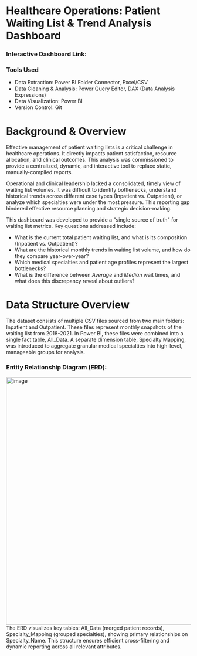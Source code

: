 # Healthcare Operations: Patient Waiting List & Trend Analysis Dashboard
### Interactive Dashboard Link: <a><a/>

### Tools Used
- Data Extraction: Power BI Folder Connector, Excel/CSV
- Data Cleaning & Analysis: Power Query Editor, DAX (Data Analysis Expressions)
- Data Visualization: Power BI
- Version Control: Git

# Background & Overview
Effective management of patient waiting lists is a critical challenge in healthcare operations. It directly impacts patient satisfaction, resource allocation, and clinical outcomes. This analysis was commissioned to provide a centralized, dynamic, and interactive tool to replace static, manually-compiled reports.

Operational and clinical leadership lacked a consolidated, timely view of waiting list volumes. It was difficult to identify bottlenecks, understand historical trends across different case types (Inpatient vs. Outpatient), or analyze which specialties were under the most pressure. This reporting gap hindered effective resource planning and strategic decision-making.

This dashboard was developed to provide a "single source of truth" for waiting list metrics. Key questions addressed include:
- What is the current total patient waiting list, and what is its composition (Inpatient vs. Outpatient)?
- What are the historical monthly trends in waiting list volume, and how do they compare year-over-year?
- Which medical specialties and patient age profiles represent the largest bottlenecks?
- What is the difference between $Average$ and $Median$ wait times, and what does this discrepancy reveal about outliers?

# Data Structure Overview
The dataset consists of multiple CSV files sourced from two main folders: Inpatient and Outpatient. These files represent monthly snapshots of the waiting list from 2018-2021. In Power BI, these files were combined into a single fact table, All_Data. A separate dimension table, Specialty Mapping, was introduced to aggregate granular medical specialties into high-level, manageable groups for analysis.

### Entity Relationship Diagram (ERD):
<img width="993" height="676" alt="image" src="https://github.com/user-attachments/assets/7b59c4d1-4620-4bb6-a365-9d5ef695f3ed" />
The ERD visualizes key tables: All_Data (merged patient records), Specialty_Mapping (grouped specialties), showing primary relationships on Specialty_Name. This structure ensures efficient cross-filtering and dynamic reporting across all relevant attributes.
